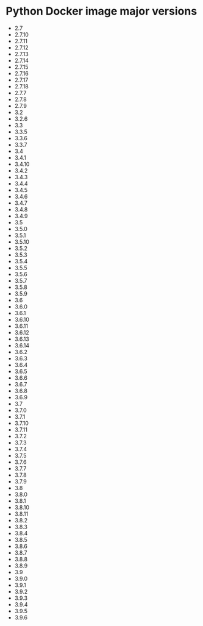 # Python Docker image major versions
* 2.7
* 2.7.10
* 2.7.11
* 2.7.12
* 2.7.13
* 2.7.14
* 2.7.15
* 2.7.16
* 2.7.17
* 2.7.18
* 2.7.7
* 2.7.8
* 2.7.9
* 3.2
* 3.2.6
* 3.3
* 3.3.5
* 3.3.6
* 3.3.7
* 3.4
* 3.4.1
* 3.4.10
* 3.4.2
* 3.4.3
* 3.4.4
* 3.4.5
* 3.4.6
* 3.4.7
* 3.4.8
* 3.4.9
* 3.5
* 3.5.0
* 3.5.1
* 3.5.10
* 3.5.2
* 3.5.3
* 3.5.4
* 3.5.5
* 3.5.6
* 3.5.7
* 3.5.8
* 3.5.9
* 3.6
* 3.6.0
* 3.6.1
* 3.6.10
* 3.6.11
* 3.6.12
* 3.6.13
* 3.6.14
* 3.6.2
* 3.6.3
* 3.6.4
* 3.6.5
* 3.6.6
* 3.6.7
* 3.6.8
* 3.6.9
* 3.7
* 3.7.0
* 3.7.1
* 3.7.10
* 3.7.11
* 3.7.2
* 3.7.3
* 3.7.4
* 3.7.5
* 3.7.6
* 3.7.7
* 3.7.8
* 3.7.9
* 3.8
* 3.8.0
* 3.8.1
* 3.8.10
* 3.8.11
* 3.8.2
* 3.8.3
* 3.8.4
* 3.8.5
* 3.8.6
* 3.8.7
* 3.8.8
* 3.8.9
* 3.9
* 3.9.0
* 3.9.1
* 3.9.2
* 3.9.3
* 3.9.4
* 3.9.5
* 3.9.6
